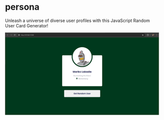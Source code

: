 # persona
Unleash a universe of diverse user profiles with this JavaScript Random User Card Generator!

![App preview](images/card.png)

